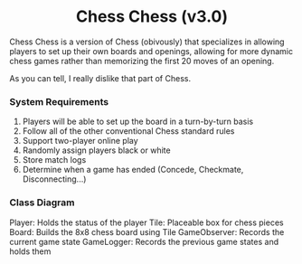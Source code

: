 <h1 align="center">Chess Chess (v3.0)</h1>

Chess Chess is a version of Chess (obivously) that specializes in allowing players to set up their own boards and openings, allowing for more dynamic chess games rather than memorizing the first 20 moves of an opening.

As you can tell, I really dislike that part of Chess.

### System Requirements

1. Players will be able to set up the board in a turn-by-turn basis
2. Follow all of the other conventional Chess standard rules
3. Support two-player online play
4. Randomly assign players black or white
5. Store match logs
6. Determine when a game has ended (Concede, Checkmate, Disconnecting...)

### Class Diagram

Player: Holds the status of the player
Tile: Placeable box for chess pieces
Board: Builds the 8x8 chess board using Tile
GameObserver: Records the current game state
GameLogger: Records the previous game states and holds them
